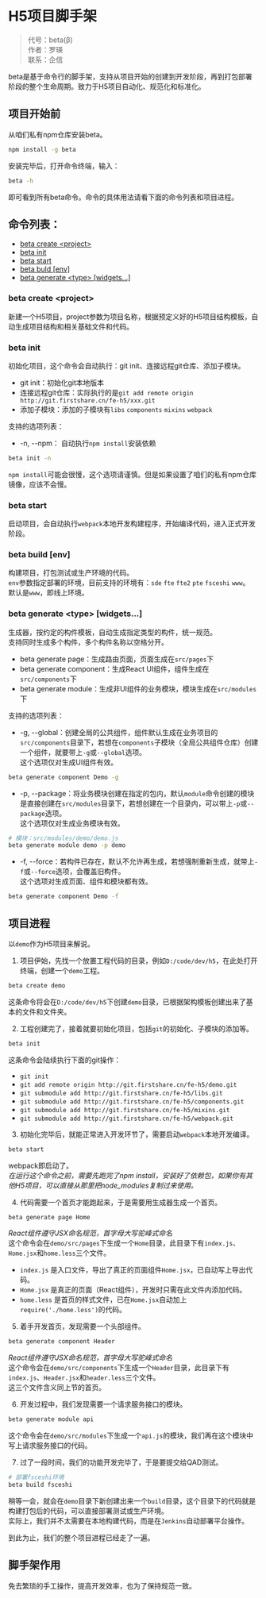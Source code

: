 # H5项目脚手架
> 代号：beta(β)  
> 作者：罗瑛  
> 联系：企信

beta是基于命令行的脚手架，支持从项目开始的创建到开发阶段，再到打包部署阶段的整个生命周期。致力于H5项目自动化、规范化和标准化。  

## 项目开始前
从咱们私有npm仓库安装beta。
```bash
npm install -g beta
```
安装完毕后，打开命令终端，输入：
```bash
beta -h
```
即可看到所有beta命令。命令的具体用法请看下面的命令列表和项目进程。

## 命令列表：
* [beta create &lt;project&gt;](#beta-create-project)
* [beta init](#beta-init)
* [beta start](#beta-start)
* [beta buld [env]](#beta-build-env)
* [beta generate &lt;type&gt; [widgets...]](#beta-generate-type-widgets)

### beta create &lt;project&gt;
新建一个H5项目，project参数为项目名称，根据预定义好的H5项目结构模板，自动生成项目结构和相关基础文件和代码。

### beta init
初始化项目，这个命令会自动执行：git init、连接远程git仓库、添加子模块。  
* git init：初始化git本地版本
* 连接远程git仓库：实际执行的是`git add remote origin http://git.firstshare.cn/fe-h5/xxx.git`
* 添加子模块：添加的子模块有`libs` `components` `mixins` `webpack`

支持的选项列表：
* -n, --npm： 自动执行`npm install`安装依赖

 ```bash
 beta init -n
 ```
 `npm install`可能会很慢，这个选项请谨慎。但是如果设置了咱们的私有npm仓库镜像，应该不会慢。

### beta start
启动项目，会自动执行`webpack`本地开发构建程序，开始编译代码，进入正式开发阶段。

### beta build [env]
构建项目，打包测试或生产环境的代码。  
`env`参数指定部署的环境，目前支持的环境有：`sde` `fte` `fte2` `pte` `fsceshi` `www`。  
默认是`www`，即线上环境。

### beta generate &lt;type&gt; [widgets...]
生成器，按约定的构件模板，自动生成指定类型的构件，统一规范。  
支持同时生成多个构件，多个构件名称以空格分开。  
* beta generate page：生成路由页面，页面生成在`src/pages`下
* beta generate component：生成React UI组件，组件生成在`src/components`下
* beta generate module：生成非UI组件的业务模块，模块生成在`src/modules`下

支持的选项列表：
* -g, --global：创建全局的公共组件，组件默认生成在业务项目的`src/components`目录下，若想在`components`子模块（全局公共组件仓库）创建一个组件，就要带上`-g`或`--global`选项。  
这个选项仅对生成UI组件有效。

 ```bash
 beta generate component Demo -g
 ```
* -p, --package：将业务模块创建在指定的包内，默认`module`命令创建的模块是直接创建在`src/modules`目录下，若想创建在一个目录内，可以带上`-p`或`--package`选项。  
这个选项仅对生成业务模块有效。

 ```bash
 # 模块：src/modules/demo/demo.js
 beta generate module demo -p demo
 ```

* -f, --force：若构件已存在，默认不允许再生成，若想强制重新生成，就带上`-f`或`--force`选项，会覆盖旧构件。  
这个选项对生成页面、组件和模块都有效。

 ```bash
 beta generate component Demo -f
 ```

## 项目进程
以`demo`作为H5项目来解说。
1. 项目伊始，先找一个放置工程代码的目录，例如`D:/code/dev/h5`，在此处打开终端，创建一个`demo`工程。
```bash
beta create demo
```
这条命令将会在`D:/code/dev/h5`下创建`demo`目录，已根据架构模板创建出来了基本的文件和文件夹。

2. 工程创建完了，接着就要初始化项目，包括`git`的初始化、子模块的添加等。
```bash
beta init
```
这条命令会陆续执行下面的git操作：
 * `git init`
 * `git add remote origin http://git.firstshare.cn/fe-h5/demo.git`
 * `git submodule add http://git.firstshare.cn/fe-h5/libs.git`
 * `git submodule add http://git.firstshare.cn/fe-h5/components.git`
 * `git submodule add http://git.firstshare.cn/fe-h5/mixins.git`
 * `git submodule add http://git.firstshare.cn/fe-h5/webpack.git`

3. 初始化完毕后，就能正常进入开发环节了，需要启动`webpack`本地开发编译。
```bash
beta start
```
webpack即启动了。  
*在运行这个命令之前，需要先跑完了npm install，安装好了依赖包，如果你有其他H5项目，可以直接从那里把node_modules复制过来使用。*

4. 代码需要一个首页才能跑起来，于是需要用生成器生成一个首页。
```bash
beta generate page Home
```
*React组件遵守JSX命名规范，首字母大写驼峰式命名*  
这个命令会在`demo/src/pages`下生成一个`Home`目录，此目录下有`index.js`、`Home.jsx`和`home.less`三个文件。  
 * `index.js` 是入口文件，导出了真正的页面组件`Home.jsx`，已自动写上导出代码。  
 * `Home.jsx` 是真正的页面（React组件），开发时只需在此文件内添加代码。
 * `home.less` 是首页的样式文件，已在`Home.jsx`自动加上`require('./home.less')`的代码。

5. 着手开发首页，发现需要一个头部组件。
```bash
beta generate component Header
```
*React组件遵守JSX命名规范，首字母大写驼峰式命名*  
这个命令会在`demo/src/components`下生成一个`Header`目录，此目录下有`index.js`、`Header.jsx`和`header.less`三个文件。  
这三个文件含义同上节的首页。

6. 开发过程中，我们发现需要一个请求服务接口的模块。
```bash
beta generate module api
```
这个命令会在`demo/src/modules`下生成一个`api.js`的模块，我们再在这个模块中写上请求服务接口的代码。

7. 过了一段时间，我们的功能开发完毕了，于是要提交给QAD测试。
```bash
# 部署fsceshi环境
beta build fsceshi
```
稍等一会，就会在`demo`目录下新创建出来一个`build`目录，这个目录下的代码就是构建打包后的代码，可以直接部署测试或生产环境。  
实际上，我们并不太需要在本地构建代码，而是在`Jenkins`自动部署平台操作。

到此为止，我们的整个项目进程已经走了一遍。

## 脚手架作用
免去繁琐的手工操作，提高开发效率，也为了保持规范一致。
